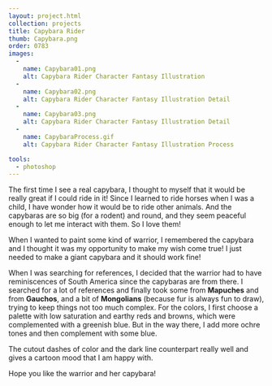 ```yaml
---
layout: project.html
collection: projects
title: Capybara Rider
thumb: Capybara.png
order: 0783
images:
  -
    name: Capybara01.png
    alt: Capybara Rider Character Fantasy Illustration
  -
    name: Capybara02.png
    alt: Capybara Rider Character Fantasy Illustration Detail
  -
    name: Capybara03.png
    alt: Capybara Rider Character Fantasy Illustration Detail
  -
    name: CapybaraProcess.gif
    alt: Capybara Rider Character Fantasy Illustration Process

tools:
  - photoshop
---
```

The first time I see a real capybara, I thought to myself that it would be really great if I could ride in it! Since I learned to ride horses when I was a child, I have wonder how it would be to ride other animals. And the capybaras are so big (for a rodent) and round, and they seem peaceful enough to let me interact with them. So I love them!

When I wanted to paint some kind of warrior, I remembered the capybara and I thought it was my opportunity to make my wish come true! I just needed to make a giant capybara and it should work fine!

When I was searching for references, I decided that the warrior had to have reminiscences of South America since the capybaras are from there. I searched for a lot of references and finally took some from **Mapuches** and from **Gauchos**, and a bit of **Mongolians** (because fur is always fun to draw), trying to keep things not too much complex.
For the colors, I first choose a palette with low saturation and earthy reds and browns, which were complemented with a greenish blue. But in the way there, I add more ochre tones and then complement with some blue.

The cutout dashes of color and the dark line counterpart really well and gives a cartoon mood that I am happy with.

Hope you like the warrior and her capybara!
